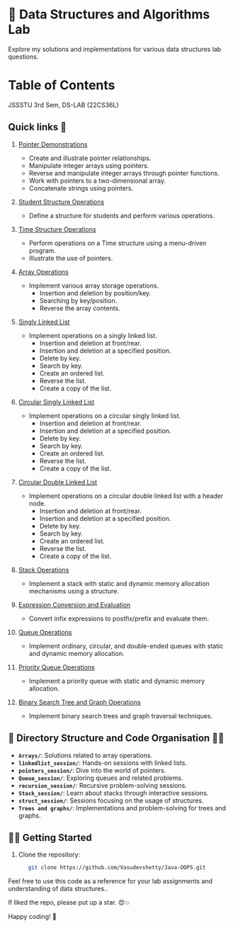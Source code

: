 # 🚀 Data Structures and Algorithms Lab

Explore my solutions and implementations for various data structures lab questions.

# Table of Contents

JSSSTU 3rd Sem, DS-LAB (22CS36L)

## Quick links 🔗

1. [Pointer Demonstrations](https://github.com/Vasudevshetty/DS-Lab/tree/main/pointers_session)

   - Create and illustrate pointer relationships.
   - Manipulate integer arrays using pointers.
   - Reverse and manipulate integer arrays through pointer functions.
   - Work with pointers to a two-dimensional array.
   - Concatenate strings using pointers.

2. [Student Structure Operations](<https://github.com/Vasudevshetty/DS-Lab/blob/main/struct_session/Q1(Student%20marks).c>)

   - Define a structure for students and perform various operations.

3. [Time Structure Operations](https://github.com/Vasudevshetty/DS-Lab/blob/main/struct_session/Q2(Time).c)

   - Perform operations on a Time structure using a menu-driven program.
   - Illustrate the use of pointers.

4. [Array Operations](https://github.com/Vasudevshetty/DS-Lab/blob/main/Arrays/Q3(Array).c)

   - Implement various array storage operations.
     - Insertion and deletion by position/key.
     - Searching by key/position.
     - Reverse the array contents.

5. [Singly Linked List](<https://github.com/Vasudevshetty/DS-Lab/blob/main/linkedlist_session/Q4(Singly%20linked%20list).c>)

   - Implement operations on a singly linked list.
     - Insertion and deletion at front/rear.
     - Insertion and deletion at a specified position.
     - Delete by key.
     - Search by key.
     - Create an ordered list.
     - Reverse the list.
     - Create a copy of the list.

6. [Circular Singly Linked List](<https://github.com/Vasudevshetty/DS-Lab/blob/main/linkedlist_session/Q5(Circular%20Singly%20linked%20list).c>)

   - Implement operations on a circular singly linked list.
     - Insertion and deletion at front/rear.
     - Insertion and deletion at a specified position.
     - Delete by key.
     - Search by key.
     - Create an ordered list.
     - Reverse the list.
     - Create a copy of the list.

7. [Circular Double Linked List](https://github.com/Vasudevshetty/DS-Lab/tree/main/linkedlist_final)

   - Implement operations on a circular double linked list with a header node.
     - Insertion and deletion at front/rear.
     - Insertion and deletion at a specified position.
     - Delete by key.
     - Search by key.
     - Create an ordered list.
     - Reverse the list.
     - Create a copy of the list.

8. [Stack Operations](https://github.com/Vasudevshetty/DS-Lab/tree/main/Stack_session/Stack%20Operations)

   - Implement a stack with static and dynamic memory allocation mechanisms using a structure.

9. [Expression Conversion and Evaluation](https://github.com/Vasudevshetty/DS-Lab/tree/main/Stack_session/infix%2C%20prefix%2C%20postfix%20final)

   - Convert infix expressions to postfix/prefix and evaluate them.

10. [Queue Operations](https://github.com/Vasudevshetty/DS-Lab/tree/main/Queue_session)

    - Implement ordinary, circular, and double-ended queues with static and dynamic memory allocation.

11. [Priority Queue Operations](<https://github.com/Vasudevshetty/DS-Lab/blob/main/Queue_session/Q12(Priority%20queue).c>)

    - Implement a priority queue with static and dynamic memory allocation.

12. [Binary Search Tree and Graph Operations](https://github.com/Vasudevshetty/DS-Lab/tree/main/Trees%20and%20graphs)
    - Implement binary search trees and graph traversal techniques.

## 📁 Directory Structure and Code Organisation 🧑‍💻

- **`Arrays/`**: Solutions related to array operations.
- **`linkedlist_session/`**: Hands-on sessions with linked lists.
- **`pointers_session/`**: Dive into the world of pointers.
- **`Queue_session/`**: Exploring queues and related problems.
- **`recursion_session/`**: Recursive problem-solving sessions.
- **`Stack_session/`**: Learn about stacks through interactive sessions.
- **`struct_session/`**: Sessions focusing on the usage of structures.
- **`Trees and graphs/`**: Implementations and problem-solving for trees and graphs.

## 🧑‍💻 Getting Started

1. Clone the repository:
   ```bash
      git clone https://github.com/Vasudevshetty/Java-OOPS.git
   ```
Feel free to use this code as a reference for your lab assignments and understanding of data structures..

If liked the repo, please put up a star. 😍💥

Happy coding! 🎉
